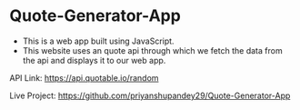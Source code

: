 # Quote-Generator-App

* This is a web app built using JavaScript.
* This website uses an quote api through which we fetch the data from the api and displays it to our web app.

API Link:  https://api.quotable.io/random

Live Project: https://github.com/priyanshupandey29/Quote-Generator-App


